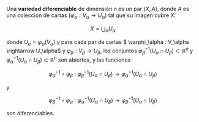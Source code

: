 Una **variedad diferenciable** de dimensión $n$ es un par $(X, A)$, donde $A$ es una colección de cartas $(\varphi_\alpha : V_\alpha \longrightarrow U_\alpha)$ tal que su imagen cubre $X$:

$$X = \displaystyle{ \bigcup_\alpha U_\alpha }$$

donde $U_a = \varphi_\alpha(V_\alpha)$ y para cada par de cartas $ \varphi_\alpha : V_\alpha \rightarrow U_\alpha$ y $\varphi_\beta : V_\beta \rightarrow U_\beta$, los conjuntos $\varphi^{-1}_\beta(U_\alpha \cap U_\beta)\subset \mathbb{R}^n$ y $\varphi^{-1}_\alpha (U_\alpha \cap U_\beta)\subset \mathbb{R}^n$ son abiertos, y las funciones  

$$\varphi^{-1}_\alpha \circ \varphi_\beta \: : \:  \varphi^{-1}_\beta(U_\alpha \cap U_\beta) \rightarrow \varphi^{-1}_\alpha (U_\alpha \cap U_\beta)$$

y 

$$\varphi^{-1}_\beta \circ \varphi_\alpha \: : \:  \varphi^{-1}_\alpha(U_\alpha \cap U_\beta) \rightarrow \varphi^{-1}_\beta (U_\alpha \cap U_\beta)$$

son diferenciables.